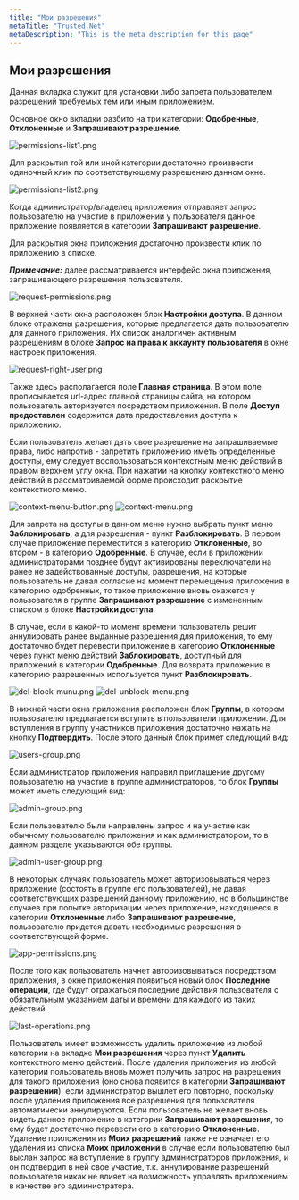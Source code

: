 ```yaml
---
title: "Мои разрешения"
metaTitle: "Trusted.Net"
metaDescription: "This is the meta description for this page"
---
```


## Мои разрешения

Данная вкладка служит для установки либо запрета пользователем разрешений требуемых тем или иным приложением.

Основное окно вкладки разбито на три категории: **Одобренные**, **Отклоненные** и **Запрашивают разрешение**. 

![permissions-list1.png](./6-permissions/images/permissions-list1.png "Вкладка Мои разрешения")

Для раскрытия той или иной категории достаточно произвести одиночный клик по соответствующему разрешению данном окне.

![permissions-list2.png](./6-permissions/images/permissions-list2.png "Вкладка Мои разрешения c раскрытой  категорией")

Когда администратор/владелец приложения отправляет запрос пользователю на участие в приложении у пользователя данное приложение появляется в категории **Запрашивают разрешение**.

Для раскрытия окна приложения достаточно произвести клик по приложению в списке.

***Примечание:*** далее рассматривается интерфейс окна приложения, запрашивающего разрешения пользователя.

![request-permissions.png](./6-permissions/images/request-permissions.png "Внешний вид окна приложения, запрашиваемого разрешения")

В верхней части окна расположен блок **Настройки доступа**. В данном блоке отражены разрешения, которые предлагается дать пользователю для данного приложения. Их список аналогичен активным разрешениям в блоке **Запрос на права к аккаунту пользователя**  в окне настроек приложения.

![request-right-user.png](./6-permissions/images/request-right-user.png "Блок Запрос на права к аккаунту пользователя в основном окне настроек приложения")
 
Также здесь располагается поле **Главная страница**. В этом поле прописывается url-адрес главной страницы сайта, на котором пользователь авторизуется посредством приложения.
В поле **Доступ предоставлен** содержится дата предоставления доступа к приложению.

Если пользователь желает дать свое разрешение на запрашиваемые права, либо напротив - запретить приложению иметь определенные доступы, ему следует воспользоваться контекстным меню действий в правом верхнем углу окна. При нажатии на кнопку контекстного меню действий в рассматриваемой форме происходит раскрытие контекстного меню. 


![context-menu-button.png](./6-permissions/images/context-menu-button.png "Кнопка вызова контекстного меню") ![context-menu.png](./6-permissions/images/context-menu.png "Контекстное меню в форме запроса разрешений")

Для запрета на доступы в данном меню нужно выбрать пункт меню **Заблокировать**, а для разрешения -  пункт **Разблокировать**. В первом случае приложение переместится в категорию **Отклоненные**, во втором - в категорию **Одобренные**.
В случае, если в приложении администраторами позднее будут активированы переключатели на ранее не задействованные доступы, разрешения, на которые пользователь не давал согласие на момент перемещения приложения в категорию одобренных, то такое приложение вновь окажется у пользователя в группе **Запрашивают разрешение** с измененным списком в блоке **Настройки доступа**. 

В случае, если в какой-то момент времени пользователь решит аннулировать ранее выданные разрешения для приложения, то ему достаточно будет перевести приложение в категорию **Отклоненные** через пункт меню действий **Заблокировать**, доступный для приложений в категории **Одобренные**.
Для возврата приложения в категорию разрешенных используется пункт **Разблокировать**.

![del-block-munu.png](./6-permissions/images/del-block-menu.png "Контекстное меню действий для приложения, находящегося в категории Одобренные") ![del-unblock-menu.png](./6-permissions/images/del-unblock-menu.png "Контекстное меню действий для приложения, находящегося в категории Отклоненные") 

В нижней части окна приложения расположен блок **Группы**, в котором пользователю предлагается вступить в пользователи приложения. Для вступления в группу участников приложения достаточно нажать на кнопку **Подтвердить**. После этого данный блок примет следующий вид:

![users-group.png](./6-permissions/images/users-group.png "Блок Группы в окне приложения, после вступления пользователя в группу приложения")

Если администратор приложения направил приглашение другому пользователю на участие в группе администраторов, то блок **Группы** может иметь следующий вид:

![admin-group.png](./6-permissions/images/admin-group.png "Блок Группы в окне приложения после отправки запроса на вступление в группу администраторов")

Если пользователю были направлены запрос и на участие как обычному пользователю приложения и как администратором, то в данном разделе указываются обе группы.

![admin-user-group.png](./6-permissions/images/admin-user-group.png "Блок Группы в окне приложения после отправки запроса на вступление и в группу администраторов и в группу участников приложения")

В некоторых случаях пользователь может авторизовываться через приложение (состоять в группе его пользователей), не давая соответствующих разрешений данному приложению, но в большинстве случаев при попытке авторизации через приложение, находящееся в категории **Отклоненные** либо **Запрашивают разрешение**, пользователю придется давать необходимые разрешения в соответствующей форме.

![app-permissions.png](./6-permissions/images/app-permissions.png "Форма разрешений, появляющаяся на этапе авторизации через приложение")

После того как пользователь начнет авторизовываться посредством приложения, в окне приложения появиться новый блок **Последние операции**, где будут отражаться последние действия пользователя с обязательным указанием даты и времени для каждого из таких действий.

![last-operations.png](./6-permissions/images/last-operations.png "Внешний вид блока Последние операции в окне приложения")

Пользователь имеет возможность удалить приложение из любой категории на вкладке **Мои разрешения** через пункт **Удалить** контекстного меню действий. После удаления приложения из любой категории пользователь вновь может получить запрос на разрешения для такого приложения (оно снова появится в категории **Запрашивают разрешения**), если администратор вышлет его повторно, поскольку после удаления приложения все разрешения для пользователя автоматически аннулируются. Если пользователь не желает вновь видеть данное приложение в категории **Запрашивают разрешения**, то ему будет достаточно перевести его в категорию **Отклоненные**.
Удаление приложения из **Моих разрешений** также не означает его удаления из списка **Моих приложений** в случае если пользователю был выслан запрос на вступление в группу администраторов приложения, и он подтвердил в ней свое участие, т.к. аннулирование разрешений пользователя никак не влияет на возможность управлять приложением в качестве его администратора.
